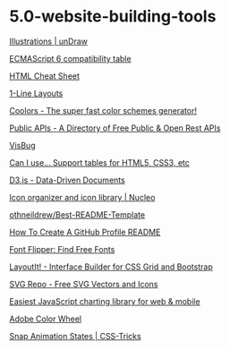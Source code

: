 # 5.0-website-building-tools

[Illustrations | unDraw](https://undraw.co/illustrations)

[ECMAScript 6 compatibility table](https://kangax.github.io/compat-table/es6/)

[](https://freesound.org/)

[HTML Cheat Sheet](https://htmlcheatsheet.com/)

[1-Line Layouts](http://1linelayouts.glitch.me/)

[Coolors - The super fast color schemes generator!](https://coolors.co/)

[Public APIs - A Directory of Free Public & Open Rest APIs](https://public-apis.io/)

[VisBug](https://chrome.google.com/webstore/detail/visbug/cdockenadnadldjbbgcallicgledbeoc?hl=en)

[Can I use... Support tables for HTML5, CSS3, etc](https://caniuse.com/)

[D3.js - Data-Driven Documents](https://d3js.org/)

[Icon organizer and icon library | Nucleo](https://nucleoapp.com/?ref=4853)

[othneildrew/Best-README-Template](https://github.com/othneildrew/Best-README-Template)

[How To Create A GitHub Profile README](https://www.aboutmonica.com/blog/how-to-create-a-github-profile-readme)

[Font Flipper: Find Free Fonts](https://fontflipper.com/canvas-editor)

[LayoutIt! - Interface Builder for CSS Grid and Bootstrap](https://layoutit.com/)

[SVG Repo - Free SVG Vectors and Icons](https://www.svgrepo.com/)

[Easiest JavaScript charting library for web & mobile](https://www.fusioncharts.com/)

[Adobe Color Wheel](https://color.adobe.com/create/color-wheel)

[Snap Animation States | CSS-Tricks](https://css-tricks.com/snap-animation-states/)

[]()

[]()
